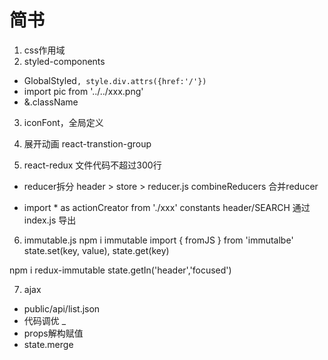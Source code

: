 # 简书
1. css作用域
2. styled-components
-  GlobalStyled``, style.div.attrs({href:'/'})``
- import pic from '../../xxx.png'
- &.className
3. iconFont，全局定义
4. 展开动画
react-transtion-group

5. react-redux 文件代码不超过300行
- reducer拆分
header > store > reducer.js
combineReducers 合并reducer

- import * as actionCreator from './xxx'
constants
header/SEARCH
通过index.js 导出

6. immutable.js
npm i immutable
import { fromJS } from 'immutalbe'
state.set(key, value), state.get(key)

npm i redux-immutable
state.getIn('header','focused')

7. ajax
- public/api/list.json
- 代码调优 _
- props解构赋值
- state.merge